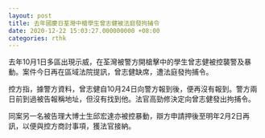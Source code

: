 ```yaml
---
layout: post
title: 去年國慶日荃灣中槍學生曾志健被法庭發拘捕令
date: 2020-12-22 15:03:27.000000000 +08:00
categories: rthk
---
```


去年10月1日多區出現示威，在荃灣被警方開槍擊中的學生曾志健被控襲警及暴動。案件今日再在區域法院提訊，曾志健缺席，遭法庭發拘捕令。

控方指，據警方資料，曾志健自10月24日向警方報到後，便再沒有報到。警方兩日前到過被告報稱地址，但沒有找到他。法官高勁修決定向曾志健發出拘捕令。

同案另一名被告理大博士生邱宏達亦被控暴動，辯方申請押後至明年2月2日再訊，以便與控方商討事項，獲法官接納。

